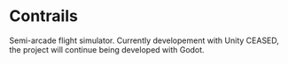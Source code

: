 # Contrails
Semi-arcade flight simulator.
Currently developement with Unity CEASED, the project will continue being developed with Godot.
